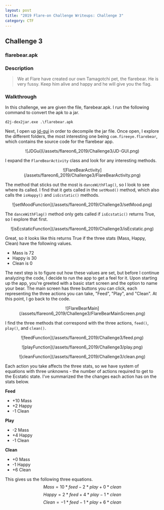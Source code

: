 ```yaml
---
layout: post
title: "2019 Flare-on Challenge Writeups: Challenge 3"
category: CTF
---
```


## Challenge 3
### flarebear.apk
### Description
> We at Flare have created our own Tamagotchi pet, the flarebear. He is very fussy. Keep him alive and happy and he will give you the flag.

### Walkthrough
In this challenge, we are given the file, flarebear.apk. I run the following command to convert the apk to a jar.

```
d2j-dex2jar.exe .\flarebear.apk
```

Next, I open up [jd-gui](https://java-decompiler.github.io/) in order to decompile the jar file. Once open, I explore the different folders, the most interesting one being `com.fireeye.flarebear`, which contains the source code for the flarebear app.

<p align="center" markdown="1">
![JDGui](/assets/flareon6_2019/Challenge3/JD-GUI.png)
</p>


I expand the `FlareBearActivity` class and look for any interesting methods.

<p align="center" markdown="1">
![FlareBearActivity](/assets/flareon6_2019/Challenge3/FlareBearActivity.png)
</p>

The method that sticks out the most is `danceWithFlag()`, so I look to see where its called. I find that it gets called in the `setMood()` method, which also calls the `isHappy()` and `isEcstatic()` methods. 

<p align="center" markdown="1">
![setMoodFunction](/assets/flareon6_2019/Challenge3/setMood.png)
</p>

The `danceWithFlag()` method only gets called if `isEcstatic()` returns True, so I explore that 
first.

<p align="center" markdown="1">
![isEcstaticFunction](/assets/flareon6_2019/Challenge3/isEcstatic.png)
</p>

Great, so it looks like this returns True if the three stats (Mass, Happy, Clean) have the following values.

- Mass is 72
- Happy is 30
- Clean is 0

The next step is to figure out how these values are set, but before I continue analyzing the code, I decide to run the app to get a feel for it. Upon starting up the app, you're greeted with a basic start screen and the option to name your bear. The main screen has three buttons you can click, each representing the three actions you can take, "Feed", "Play", and "Clean". At this point, I go back to the code.

<p align="center" markdown="1">
![FlareBearMain](/assets/flareon6_2019/Challenge3/FlareBearMainScreen.png)
</p>

I find the three methods that correspond with the three actions, `feed()`, `play()`, and `clean()`. 

<p align="center" markdown="1">
![feedFunction](/assets/flareon6_2019/Challenge3/feed.png)
</p>

<p align="center" markdown="1">
![playFunction](/assets/flareon6_2019/Challenge3/play.png)
</p>

<p align="center" markdown="1">
![cleanFunction](/assets/flareon6_2019/Challenge3/clean.png)
</p>

Each action you take affects the three stats, so we have system of equations with three unknowns - the number of actions required to get to the Ecstatic state. I've summarized the the changes each action has on the stats below.

__Feed__
- +10 Mass
- +2 Happy
- -1 Clean

__Play__
- -2 Mass
- +4 Happy
- -1 Clean

__Clean__
- +0 Mass
- -1 Happy
- +6 Clean

This gives us the following three equations.
$$ Mass = 10 * feed - 2 * play + 0 * clean $$
$$ Happy = 2 * feed + 4 * play - 1 * clean $$
$$ Clean = - 1 * feed - 1 * play + 6 * clean $$